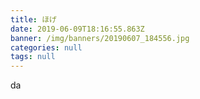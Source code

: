 ```yaml
---
title: ほげ
date: 2019-06-09T18:16:55.863Z
banner: /img/banners/20190607_184556.jpg
categories: null
tags: null
---
```

da

